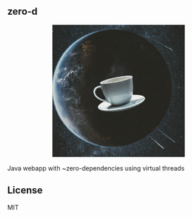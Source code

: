 ## zero-d

<p align="center">
  <img src="zero-g.png" width="300" height="300" alt="Zero-G">
</p>

Java webapp with ~zero-dependencies using virtual threads

## License

MIT

